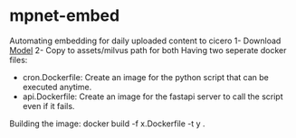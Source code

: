 # mpnet-embed
Automating embedding for daily uploaded content to cicero
1- Download [Model]( https://drive.google.com/file/d/1nv9OEJUiqP3ByeoBAKEttL56K8qRfgII/view?usp=share_link)
2- Copy to assets/milvus path for both 
Having two seperate docker files:
- cron.Dockerfile: Create an image for the python script that can be executed anytime.
- api.Dockerfile: Create an image for the fastapi server to call the script even if it fails.

Building the image: 
docker build -f x.Dockerfile -t y .
